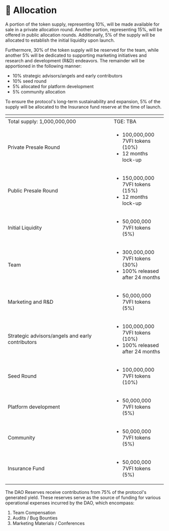 # 📎 Allocation

A portion of the token supply, representing 10%, will be made available for sale in a private allocation round. Another portion, representing 15%, will be offered in public allocation rounds. Additionally, 5% of the supply will be allocated to establish the initial liquidity upon launch.

Furthermore, 30% of the token supply will be reserved for the team, while another 5% will be dedicated to supporting marketing initiatives and research and development (R\&D) endeavors. The remainder will be apportioned in the following manner:

* 10% strategic advisors/angels and early contributors
* 10% seed round
* 5% allocated for platform development
* 5% community allocation

To ensure the protocol's long-term sustainability and expansion, 5% of the supply will be allocated to the Insurance fund reserve at the time of launch.&#x20;

<table data-header-hidden><thead><tr><th width="321"></th><th></th></tr></thead><tbody><tr><td>Total supply: 1,000,000,000</td><td>TGE: TBA</td></tr><tr><td>Private Presale Round</td><td><ul><li>100,000,000 7VFI tokens (10%)</li><li>12 months lock-up </li></ul></td></tr><tr><td>Public Presale Round</td><td><p></p><ul><li>150,000,000 7VFI tokens (15%)</li><li>12 months lock-up </li></ul></td></tr><tr><td>Initial Liquidity</td><td><ul><li>50,000,000 7VFI tokens (5%)</li></ul></td></tr><tr><td>Team</td><td><ul><li>300,000,000 7VFI tokens (30%)</li><li>100% released after 24 months</li></ul></td></tr><tr><td>Marketing and R&#x26;D</td><td><ul><li>50,000,000 7VFI tokens (5%)</li></ul></td></tr><tr><td>Strategic advisors/angels and early contributors</td><td><p></p><ul><li>100,000,000 7VFI tokens (10%)</li><li>100% released after 24 months</li></ul></td></tr><tr><td>Seed Round</td><td><p></p><ul><li>100,000,000 7VFI tokens (10%)</li></ul></td></tr><tr><td> Platform development</td><td><p></p><ul><li>50,000,000 7VFI tokens (5%)</li></ul></td></tr><tr><td>Community</td><td><p></p><ul><li>50,000,000 7VFI tokens (5%)</li></ul></td></tr><tr><td>Insurance Fund</td><td><ul><li>50,000,000 7VFI tokens (5%)</li></ul></td></tr></tbody></table>

The DAO Reserves receive contributions from 75% of the protocol's generated yield. These reserves serve as the source of funding for various operational expenses incurred by the DAO, which encompass:

1. Team Compensation
2. Audits / Bug Bounties
3. Marketing Materials / Conferences
